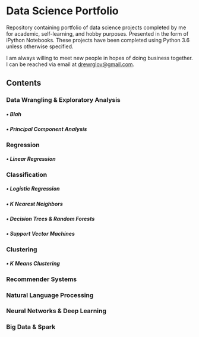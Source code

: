 # Data Science Portfolio

Repository containing portfolio of data science projects completed by me for academic, self-learning, and hobby purposes. Presented in the form of iPython Notebooks. These projects have been completed using Python 3.6 unless otherwise specified.

I am always willing to meet new people in hopes of doing business together. I can be reached via email at drewrglov@gmail.com.


## Contents

### Data Wrangling & Exploratory Analysis

##### • Blah

##### • Principal Component Analysis

   
### Regression


##### • Linear Regression

### Classification


##### • Logistic Regression
  
  
##### • K Nearest Neighbors


##### • Decision Trees & Random Forests


##### • Support Vector Machines
   
   
### Clustering
   
   
##### • K Means Clustering


### Recommender Systems


### Natural Language Processing


### Neural Networks & Deep Learning


### Big Data & Spark

